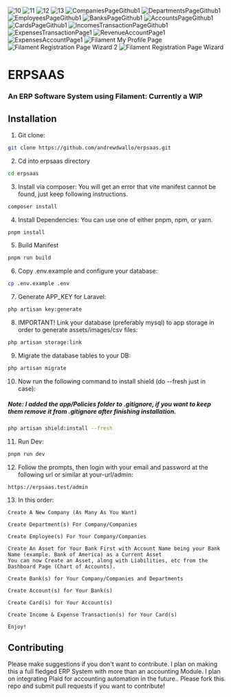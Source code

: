 ![10](https://user-images.githubusercontent.com/104294090/198823691-dd503f53-0ff0-4c24-b8f6-5c6f4f03c32a.png)
![11](https://user-images.githubusercontent.com/104294090/198823738-48abf5de-e5ff-4bd7-9ecd-8eeafa24ed2d.png)
![12](https://user-images.githubusercontent.com/104294090/198823750-d2c0c93d-12dc-4767-b183-c0ce41d27d4b.png)
![13](https://user-images.githubusercontent.com/104294090/198823891-4153e2fe-d516-4ee8-bd8f-e78c97acd316.png)
![CompaniesPageGithub1](https://user-images.githubusercontent.com/104294090/193767442-13fec3f6-fd24-4057-87b2-5d3352d42af4.png)
![DepartmentsPageGithub1](https://user-images.githubusercontent.com/104294090/193767444-218ff1b4-8eb6-4b4e-84be-72f040601052.png)
![EmployeesPageGithub1](https://user-images.githubusercontent.com/104294090/193767445-3207f1fc-e79a-42a3-99e8-93e645def04b.png)
![BanksPageGithub1](https://user-images.githubusercontent.com/104294090/193767439-eca66f6e-23d6-443e-bd09-f2d2fb92dc9b.png)
![AccountsPageGithub1](https://user-images.githubusercontent.com/104294090/193767436-0bff8d27-03e9-4c06-81b6-b9c90eb69919.png)
![CardsPageGithub1](https://user-images.githubusercontent.com/104294090/193767440-6da9c416-d227-489f-959d-e3ec2d7be17a.png)
![IncomesTransactionPageGithub1](https://user-images.githubusercontent.com/104294090/193767450-a6b19f9c-e9bd-4b41-83ed-2aeec5b8be0a.png)
![ExpensesTransactionPage1](https://user-images.githubusercontent.com/104294090/193767448-00fb0433-6d97-4480-a6c6-0e64b156b45b.png)
![RevenueAccountPage1](https://user-images.githubusercontent.com/104294090/193767451-9d6d02b3-8041-4154-84a1-3e0a2a7d2398.png)
![ExpensesAccountPage1](https://user-images.githubusercontent.com/104294090/193767446-67bebb68-7fcb-4085-8d8e-90e0179a664c.png)
![Filament My Profile Page](https://user-images.githubusercontent.com/104294090/203485664-046bae07-46c0-4eb9-84b4-3bfcaa1f2d08.png)
![Filament Registration Page Wizard 2](https://user-images.githubusercontent.com/104294090/203485665-d47b0cbb-fc18-4090-9928-dc0443692b75.png)
![Filament Registration Page Wizard](https://user-images.githubusercontent.com/104294090/203485667-a429184d-38e6-4d0a-ba84-7c1dd960ed9d.png)

# ERPSAAS

### An ERP Software System using Filament: Currently a WIP

## Installation

1. Git clone:

```bash
git clone https://github.com/andrewdwallo/erpsaas.git
```

2. Cd into erpsaas directory

```bash
cd erpsaas
```

3. Install via composer: You will get an error that vite manifest cannot be found, just keep following instructions.
```bash
composer install
```

4. Install Dependencies: You can use one of either pnpm, npm, or yarn.

```bash
pnpm install
```

5. Build Manifest
```bash
pnpm run build
```

6. Copy .env.example and configure your database:
```bash
cp .env.example .env
```

7. Generate APP_KEY for Laravel:
```bash
php artisan key:generate
```

8. IMPORTANT! Link your database (preferably mysql) to app storage in order to generate assets/images/csv files:
```bash
php artisan storage:link
```

9. Migrate the database tables to your DB:
```bash
php artisan migrate
```

10. Now run the following command to install shield (do --fresh just in case):
##### Note: I added the app/Policies folder to .gitignore, if you want to keep them remove it from .gitignore after finishing installation.
```bash
php artisan shield:install --fresh
```

11. Run Dev:
```bash
pnpm run dev
```

12. Follow the prompts, then login with your email and password at the following url or similar at your-url/admin:
```
https://erpsaas.test/admin 
```

13. In this order:
```
Create A New Company (As Many As You Want)
```
```
Create Department(s) For Company/Companies
```
```
Create Employee(s) For Your Company/Companies
```
```
Create An Asset for Your Bank First with Account Name being your Bank Name (example. Bank of America) as a Current Asset
You can now Create an Asset, along with Liabilities, etc from the Dashboard Page (Chart of Accounts).
```
```
Create Bank(s) for Your Company/Companies and Departments
```
```
Create Account(s) for Your Bank(s)
```
```
Create Card(s) for Your Account(s)
```
```
Create Income & Expense Transaction(s) for Your Card(s)
```
```
Enjoy!
```

## Contributing
Please make suggestions if you don't want to contribute.
I plan on making this a full fledged ERP System with more than an accounting Module.
I plan on integrating Plaid for accounting automation in the future..
Please fork this repo and submit pull requests if you want to contribute!
